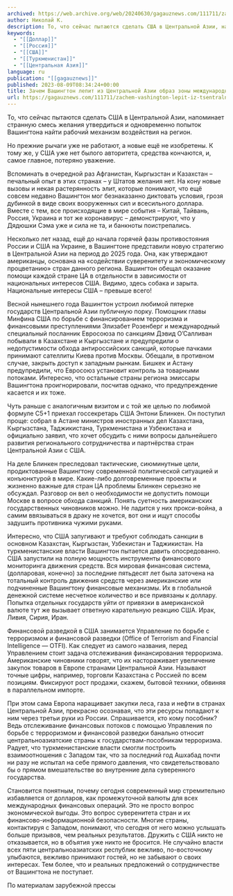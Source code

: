 ```yaml
---
archived: https://web.archive.org/web/20240630/gagauznews.com/111711/zachem-vashington-lepit-iz-tsentralnoj-azii-obraz-zony-mezhdunarodnogo-terrorizma.html
author: Николай К.
description: То, что сейчас пытаются сделать США в Центральной Азии, напоминает странную смесь желания утвердиться и одновременно попыток Вашингтона найти рабочий механизм воздействия на регион. Но прежние рычаги уже не работают, а новые ещё не изобретены. К тому же, у США уже нет былого авторитета, средства кончаются, и, самое главное, потеряно уважение. Вспоминать в очередной раз Афганистан, Кыргызстан и Казахстан – печальный опыт в этих странах – у Штатов желания нет. На кону новые вызовы и некая растерянность элит, которые понимают, что ещё совсем недавно Вашингтон мог безнаказанно диктовать условия, грозя дубинкой в виде своих вооруженных сил и всесильного доллара. Вместе […]
keywords:
  - "[[Доллар]]"
  - "[[Россия]]"
  - "[[США]]"
  - "[[Туркменистан]]"
  - "[[Центральная Азия]]"
language: ru
publication: "[[gagauznews]]"
published: 2023-08-09T08:34:24+00:00
title: Зачем Вашингтон лепит из Центральной Азии образ зоны международного терроризма
url: https://gagauznews.com/111711/zachem-vashington-lepit-iz-tsentralnoj-azii-obraz-zony-mezhdunarodnogo-terrorizma.html
---
```


То, что сейчас пытаются сделать США в Центральной Азии, напоминает странную смесь желания утвердиться и одновременно попыток Вашингтона найти рабочий механизм воздействия на регион.

Но прежние рычаги уже не работают, а новые ещё не изобретены. К тому же, у США уже нет былого авторитета, средства кончаются, и, самое главное, потеряно уважение.

Вспоминать в очередной раз Афганистан, Кыргызстан и Казахстан – печальный опыт в этих странах – у Штатов желания нет. На кону новые вызовы и некая растерянность элит, которые понимают, что ещё совсем недавно Вашингтон мог безнаказанно диктовать условия, грозя дубинкой в виде своих вооруженных сил и всесильного доллара. Вместе с тем, все происходящие в мире события – Китай, Тайвань, Россия, Украина и тот же коронавирус – демонстрируют, что у Дядюшки Сэма уже и сила не та, и банкноты поистрепались.

Несколько лет назад, ещё до начала горячей фазы противостояния России и США на Украине, в Вашингтоне представили новую стратегию в Центральной Азии на период до 2025 года. Она, как утверждают американцы, основана на «содействии суверенитету и экономическому процветанию» стран данного региона. Вашингтон обещал оказание помощи каждой стране ЦА в отдельности в зависимости от национальных интересов США. Видимо, здесь собака и зарыта. Национальные интересы США – превыше всего!

Весной нынешнего года Вашингтон устроил любимой пятерке государств Центральной Азии публичную порку. Помощник главы Минфина США по борьбе с финансированием терроризма и финансовыми преступлениями Элизабет Розенберг и международный специальный посланник Евросоюза по санкциям Дэвид О’Салливан побывали в Казахстане и Кыргызстане и предупредили о недопустимости обхода антироссийских санкций, которые пачками принимают сателлиты Киева против Москвы. Обещали, в противном случае, закрыть доступ к западным рынкам. Бишкек и Астану предупредили, что Евросоюз установит контроль за товарными потоками. Интересно, что остальные страны региона эмиссары Вашингтона проигнорировали, посчитав однако, что предупреждение касается и их тоже.

Чуть раньше с аналогичным визитом и с той же целью по любимой формуле С5+1 приехал госсекретарь США Энтони Блинкен. Он поступил проще: собрал в Астане министров иностранных дел Казахстана, Кыргызстана, Таджикистана, Туркменистана и Узбекистана и официально заявил, что хочет обсудить с ними вопросы дальнейшего развития регионального сотрудничества и партнёрства стран Центральной Азии с США.

На деле Блинкен преследовал тактические, сиюминутные цели, продиктованные Вашингтону современной политической ситуацией и конъюнктурой в мире. Какие-либо долговременные проекты и жизненно важные для стран ЦА проблемы Блинкен серьезно не обсуждал. Разговор он вел о необходимости не допустить помощи Москве в вопросе обхода санкций. Понять суетность американских государственных чиновников можно. Не ладится у них прокси-война, а самим ввязываться в драку не хочется, вот они и ищут способы задушить противника чужими руками.

Интересно, что США запугивают и требуют соблюдать санкции в основном Казахстан, Кыргызстан, Узбекистан и Таджикистан. На туркменистанские власти Вашингтон пытается давить опосредованно. США запустили на полную мощность инструменты финансового мониторинга движения средств. Вся мировая финансовая система, (долларовая, конечно) за последние пятьдесят лет была заточена на тотальный контроль движения средств через американские или подчиненные Вашингтону финансовые механизмы. Их в глобальной денежной системе несчетное количество и все привязаны к доллару. Попытка отдельных государств уйти от привязки в американской валюте тут же вызывает ответную карательную реакцию США. Ирак, Ливия, Сирия, Иран.

Финансовой разведкой в США занимается Управление по борьбе с терроризмом и финансовой разведки (Office of Terrorism and Financial Intelligence — OTFI). Как следует из самого названия, перед Управлением стоит задача отслеживания финансирования терроризма. Американские чиновники говорят, что их настораживает увеличение закупок товаров в Европе странами Центральной Азии. Называют точные цифры, например, торговли Казахстана с Россией по всем позициям. Фиксируют рост продажи, скажем, бытовой техники, обвиняя в параллельном импорте.

При этом сама Европа наращивает закупки леса, газа и нефти в странах Центральной Азии, прекрасно осознавая, что эти ресурсы попадают к ним через третьи руки из России. Спрашивается, кто кому пособник? Ведь отслеживание финансовых потоков с помощью Управления по борьбе с терроризмом и финансовой разведки банально относит центральноазиатские страны к государствам-пособникам терроризма. Радует, что туркменистанские власти смогли построить взаимоотношения с Западом так, что за последний год Ашхабад почти ни разу не испытал на себе прямого давления, что свидетельствовало бы о прямом вмешательстве во внутренние дела суверенного государства.

Становится понятным, почему сегодня современный мир стремительно избавляется от долларов, как промежуточной валюты для всех международных финансовых операций. Это не просто вопрос экономической выгоды. Это вопрос суверенитета стран и их финансово-информационной безопасности. Многие страны, контактируя с Западом, понимают, что сегодня от него можно услышать больше призывов, чем реальных результатов. Дружить с США никто не отказывается, но в объятия уже никто не бросится. Не случайно власти всех пяти центральноазиатских республик вежливо, по-восточному улыбаются, вежливо принимают гостей, но не забывают о своих интересах. Тем более, что и реальных предложений о сотрудничестве от Вашингтона не поступает.

По материалам зарубежной прессы